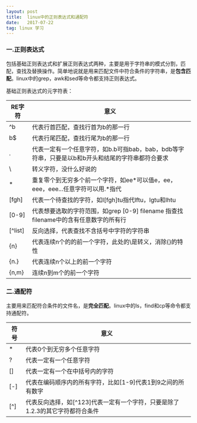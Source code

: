 ```yaml
---
layout: post
title:  linux中的正则表达式和通配符
date:   2017-07-22 
tag: linux 学习
---
```

### 一.正则表达式

包括基础正则表达式和扩展正则表达式两种，主要是用于字符串的模式分割，匹配，查找及替换操作。简单地说就是用来匹配文件中符合条件的字符串，是**包含匹配**。linux中的grep，awk和sed等命令都支持正则表达式。

基础正则表达式的元字符表：

RE字符 | 意义
------|------
^b | 代表行首匹配，查找行首为b的那一行
b$ | 代表行尾匹配，查找行尾为b的那一行
. | 代表一定有一个任意字符，如b.b可指bab，bab，bdb等字符串，只要是以b和b开头和结尾的字符串都符合要求
\ | 转义字符，没什么好说的
\* | 重复零个到无穷多个前一个字符，如ee*可以值e，ee，eee，eee...任意字符可以用.*指代
[fgh] | 代表一个待查找的字符，如l[fgh]tu指代lftu，lgtu和lhtu
[0-9] | 代表想要选取的字符范围，如grep [0-9] filename 指查找filename中的含有任意数字的所有行
[^list] | 反向选择，代表查找不含括号中字符的字符串
\{n\} | 代表连续n个的的前一个字符，此处的\是转义，消除{}的特性
\{n.\} | 代表连续n个以上的前一个字符
\{n,m\} | 连续n到m个的前一个字符



### 二.通配符

主要用来匹配符合条件的文件名，是**完全匹配**。linux中的ls，find和cp等命令都支持通配符。

符号 | 意义
-------|------
\* | 代表0个到无穷多个任意字符
? | 代表一定有一个任意字符
[] | 代表一定有一个在中括号内的字符
[-] | 代表在编码顺序内的所有字符，比如\[1-9\]代表1到9之间的所有数字
[^] | 代表反向选择，如\[^123\]代表一定有一个字符，只要是除了1.2.3的其它字符都符合条件



